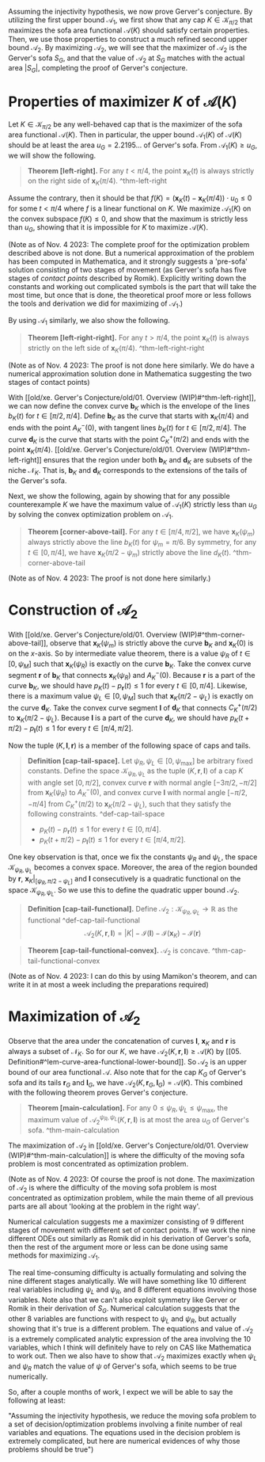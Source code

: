 Assuming the injectivity hypothesis, we now prove Gerver's conjecture. By utilizing the first upper bound $\mathcal{A}_1$, we first show that any cap $K \in \mathcal{K}_{\pi/2}$ that maximizes the sofa area functional $\mathcal{A}(K)$ should satisfy certain properties. Then, we use those properties to construct a much refined second upper bound $\mathcal{A}_2$. By maximizing $\mathcal{A}_2$, we will see that the maximizer of $\mathcal{A}_2$ is the Gerver's sofa $S_G$, and that the value of $\mathcal{A}_2$ at $S_G$ matches with the actual area $|S_G|$, completing the proof of Gerver's conjecture.

# Properties of maximizer $K$ of $\mathcal{A}(K)$

Let $K \in \mathcal{K}_{\pi/2}$ be any well-behaved cap that is the maximizer of the sofa area functional $\mathcal{A}(K)$. Then in particular, the upper bound $\mathcal{A}_1(K)$ of $\mathcal{A}(K)$ should be at least the area $u_G = 2.2195\dots$ of Gerver's sofa. From $\mathcal{A}_1(K) \geq u_G$, we will show the following.

> __Theorem [left-right].__ For any $t < \pi / 4$, the point $\mathbf{x}_K(t)$ is always strictly on the right side of $\mathbf{x}_K(\pi/4)$. ^thm-left-right

Assume the contrary, then it should be that $f(K) = \left( \mathbf{x}_K(t) -\mathbf{x}_K(\pi/4) \right) \cdot u_0 \leq 0$ for some $t < \pi/4$ where $f$ is a linear functional on $K$. We maximize $\mathcal{A}_1(K)$ on the convex subspace $f(K) \leq 0$, and show that the maximum is strictly less than $u_G$, showing that it is impossible for $K$ to maximize $\mathcal{A}(K)$.

(Note as of Nov. 4 2023: The complete proof for the optimization problem described above is not done. But a numerical approximation of the problem has been computed in Mathematica, and it strongly suggests a 'pre-sofa' solution consisting of two stages of movement (as Gerver's sofa has five stages of _contact points_ described by Romik). Explicitly writing down the constants and working out complicated symbols is the part that will take the most time, but once that is done, the theoretical proof more or less follows the tools and derivation we did for maximizing of $\mathcal{A}_1$.)

By using $\mathcal{A}_1$ similarly, we also show the following.

> __Theorem [left-right-right].__ For any $t > \pi / 4$, the point $\mathbf{x}_K(t)$ is always strictly on the left side of $\mathbf{x}_K(\pi/4)$. ^thm-left-right-right

(Note as of Nov. 4 2023: The proof is not done here similarly. We do have a numerical approximation solution done in Mathematica suggesting the two stages of contact points)

With [[old/xe. Gerver's Conjecture/old/01. Overview (WIP)#^thm-left-right]], we can now define the convex curve $\mathbf{b}_K$ which is the envelope of the lines $b_K(t)$ for $t \in [\pi/2, \pi/4]$. Define $\mathbf{b}_K$ as the curve that starts with $\mathbf{x}_K(\pi/4)$ and ends with the point $A^-_K(0)$, with tangent lines $b_K(t)$ for $t \in [\pi/2, \pi/4]$. The curve $\mathbf{d}_K$ is the curve that starts with the point $C^+_K(\pi/2)$ and ends with the point $\mathbf{x}_K(\pi/4)$. [[old/xe. Gerver's Conjecture/old/01. Overview (WIP)#^thm-left-right]] ensures that the region under both $\mathbf{b}_K$ and $\mathbf{d}_K$ are subsets of the niche $\mathcal{N}_K$. That is, $\mathbf{b}_K$ and $\mathbf{d}_K$ corresponds to the extensions of the tails of the Gerver's sofa.

Next, we show the following, again by showing that for any possible counterexample $K$ we have the maximum value of $\mathcal{A}_1(K)$ strictly less than $u_G$ by solving the convex optimization problem on $\mathcal{A}_1$.

> __Theorem [corner-above-tail].__ For any $t \in [\pi/4, \pi/2]$, we have $\mathbf{x}_K(\psi_m)$ always strictly above the line $b_K(t)$ for $\psi_m = \pi/6$. By symmetry, for any $t \in [0, \pi/4]$, we have $\mathbf{x}_K(\pi/2 - \psi_m)$ strictly above the line $d_K(t)$. ^thm-corner-above-tail

(Note as of Nov. 4 2023: The proof is not done here similarly.)

# Construction of $\mathcal{A}_2$

With [[old/xe. Gerver's Conjecture/old/01. Overview (WIP)#^thm-corner-above-tail]], observe that $\mathbf{x}_K(\psi_m)$ is strictly above the curve $\mathbf{b}_K$ and $\mathbf{x}_K(0)$ is on the $x$-axis. So by intermediate value theorem, there is a value $\psi_R$ of $t \in [0, \psi_M]$ such that $\mathbf{x}_K(\psi_R)$ is exactly on the curve $\mathbf{b}_K$. Take the convex curve segment $\mathbf{r}$ of $\mathbf{b}_K$ that connects $\mathbf{x}_K(\psi_R)$ and $A^-_K(0)$. Because $\mathbf{r}$ is a part of the curve $\mathbf{b}_K$, we should have $p_K(t) - p_\mathbf{r}(t) \leq 1$ for every $t \in [0, \pi/4]$. Likewise, there is a maximum value $\psi_L \in [0, \psi_M]$ such that $\mathbf{x}_K(\pi/2 - \psi_L)$ is exactly on the curve $\mathbf{d}_K$. Take the convex curve segment $\mathbf{l}$ of $\mathbf{d}_K$ that connects $C_K^+(\pi/2)$ to $\mathbf{x}_K(\pi/2 - \psi_L)$. Because $\mathbf{l}$ is a part of the curve $\mathbf{d}_K$, we should have $p_K(t + \pi/2) - p_\mathbf{l}(t) \leq 1$ for every $t \in [\pi/4, \pi/2]$.

Now the tuple $(K, \mathbf{l}, \mathbf{r})$ is a member of the following space of caps and tails.

> __Definition [cap-tail-space].__ Let $\psi_R, \psi_L \in [0, \psi_{\text{max}}]$ be arbitrary fixed constants. Define the space $\mathcal{K}_{\psi_R, \psi_L}$ as the tuple $(K, \mathbf{r}, \mathbf{l})$ of a cap $K$ with angle set $[0, \pi/2]$, convex curve $\mathbf{r}$ with normal angle $[-3\pi/2, -\pi/2]$ from $\mathbf{x}_K(\psi_R)$ to $A^-_K(0)$, and convex curve $\mathbf{l}$ with normal angle $[-\pi/2, -\pi/4]$ from $C_K^+(\pi/2)$ to $\mathbf{x}_K(\pi/2 - \psi_L)$, such that they satisfy the following constraints. ^def-cap-tail-space
> 
> - $p_K(t) - p_\mathbf{r}(t) \leq 1$ for every $t \in [0, \pi/4]$.
> - $p_K(t + \pi/2) - p_\mathbf{l}(t) \leq 1$ for every $t \in [\pi/4, \pi/2]$.

One key observation is that, once we fix the constants $\psi_R$ and $\psi_L$, the space $\mathcal{K}_{\psi_R, \psi_L}$ becomes a convex space. Moreover, the area of the region bounded by $\mathbf{r}$, $\mathbf{x}_K|_{[\psi_R, \pi/2-\psi_L]}$ and $\mathbf{l}$ consecutively is a quadratic functional on the space $\mathcal{K}_{\psi_R, \psi_L}$. So we use this to define the quadratic upper bound $\mathcal{A}_2$.

> __Definition [cap-tail-functional].__ Define $\mathcal{A}_2 : \mathcal{K}_{\psi_R, \psi_L} \to \mathbb{R}$ as the functional ^def-cap-tail-functional
$$
\mathcal{A}_2(K, \mathbf{r}, \mathbf{l}) = |K| - \mathcal{I}(\mathbf{l}) - \mathcal{I}(\mathbf{x}_K) - \mathcal{I}(\mathbf{r})
$$

> __Theorem [cap-tail-functional-convex].__ $\mathcal{A}_2$ is concave. ^thm-cap-tail-functional-convex

(Note as of Nov. 4 2023: I can do this by using Mamikon's theorem, and can write it in at most a week including the preparations required)

# Maximization of $\mathcal{A}_2$

Observe that the area under the concatenation of curves $\mathbf{l}$, $\mathbf{x}_K$ and $\mathbf{r}$ is always a subset of $\mathcal{N}_K$. So for our $K$, we have $\mathcal{A}_2(K, \mathbf{r}, \mathbf{l}) \geq \mathcal{A}(K)$ by [[05. Definition#^lem-curve-area-functional-lower-bound]]. So $\mathcal{A}_2$ is an upper bound of our area functional $\mathcal{A}$. Also note that for the cap $K_G$ of Gerver's sofa and its tails $\mathbf{r}_G$ and $\mathbf{l}_G$, we have $\mathcal{A}_2(K, \mathbf{r}_G, \mathbf{l}_G) = \mathcal{A}(K)$. This combined with the following theorem proves Gerver's conjecture.

> __Theorem [main-calculation].__ For any $0 \leq \psi_R, \psi_L \leq \psi_{\max}$, the maximum value of $\mathcal{A}_{2}^{\psi_R, \psi_L}\left( K, \mathbf{r}, \mathbf{l} \right)$ is at most the area $u_G$ of Gerver's sofa. ^thm-main-calculation

The maximization of $\mathcal{A}_2$ in [[old/xe. Gerver's Conjecture/old/01. Overview (WIP)#^thm-main-calculation]] is where the difficulty of the moving sofa problem is most concentrated as optimization problem.

(Note as of Nov. 4 2023: Of course the proof is not done. The maximization of $\mathcal{A}_2$ is where the difficulty of the moving sofa problem is most concentrated as optimization problem, while the main theme of all previous parts are all about 'looking at the problem in the right way'. 

Numerical calculation suggests me a maximizer consisting of 9 different stages of movement with different set of contact points. If we work the nine different ODEs out similarly as Romik did in his derivation of Gerver's sofa, then the rest of the argument more or less can be done using same methods for maximizing $\mathcal{A}_1$.

The real time-consuming difficulty is actually formulating and solving the nine different stages analytically. We will have something like 10 different real variables including $\psi_L$ and $\psi_R$, and 8 different equations involving those variables. Note also that we can't also exploit symmetry like Gerver or Romik in their derivation of $S_G$. Numerical calculation suggests that the other 8 variables are functions with respect to $\psi_L$ and $\psi_R$, but actually showing that it's true is a different problem. The equations and value of $\mathcal{A}_2$ is a extremely complicated analytic expression of the area involving the 10 variables, which I think will definitely have to rely on CAS like Mathematica to work out. Then we also have to show that $\mathcal{A}_2$ maximizes exactly when $\psi_L$ and $\psi_R$ match the value of $\psi$ of Gerver's sofa, which seems to be true numerically.

So, after a couple months of work, I expect we will be able to say the following at least:

"Assuming the injectivity hypothesis, we reduce the moving sofa problem to a set of decision/optimization problems involving a finite number of real variables and equations. The equations used in the decision problem is extremely complicated, but here are numerical evidences of why those problems should be true")